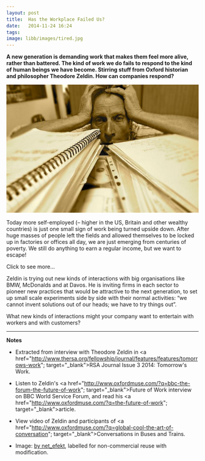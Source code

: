 ```yaml
---
layout: post
title:  Has the Workplace Failed Us?
date:   2014-11-24 16:24
tags: 
image: libb/images/tired.jpg
---
```


**A new generation is demanding work that makes them feel more alive, rather than battered. The kind of work we do fails to respond to the kind of human beings we have become. Stirring stuff from Oxford historian and philosopher Theodore Zeldin. How can companies respond?**

![](/libb/images/tired.jpg)

Today more self-employed (– higher in the US, Britain and other wealthy countries) is just one small sign of work being turned upside down. After huge masses of people left the fields and allowed themselves to be locked up in factories or offices all day, we are just emerging from centuries of poverty. We still do anything to earn a regular income, but we want to escape! 

<div id="restOfArticle" style="display:none">

The unceasing search for efficiency turns work into relentless pressure. Education makes us more critical, curious and ambitious to go beyond just a job that pays a wage, but is it turning us into specialists disabled by our isolation? <br><br>

With a billion extra young people entering a world dedicated to cutting labour costs, the issue gets larger still. Self-employment on the margins of dominant big organisations is not a real solution. <br><br>

Immigrants in parts of London are reviving a traditional, more sociable idea of a small business, offering personal relationships to customers who drop in for a chat, not necessarily to buy. It is the very opposite of what supermarkets offer, but poor communities have little money to spend to keep such shops alive, rents are too high and competition too fierce from the multiple chains and the internet.<br><br>

Zeldin has noticed a great hunger to to be really listened to, beyond having a vote, and beyond superficial gossip, to feel recognised, appreciated and understood as an individual. He addresses the hunger by bringing people together into face-to face conversations to discuss what matters most to them. What is astonishing is the inspiration they draw from one another, even from people with whom they disagree. <br><br>

</div>
<a onclick="showMoreOrLess(this,'restOfArticle');">Click to see more...</a>

Zeldin is trying out new kinds of interactions with big organisations like BMW, McDonalds and at Davos. He is inviting firms in each sector to pioneer new practices that would be attractive to the next generation, to set up small scale experiments side by side with their normal activities: “we cannot invent solutions out of our heads; we have to try things out”. 

What new kinds of interactions might your company want to entertain with workers and with customers? 
__________________
<b>Notes</b>

* Extracted from interview with Theodore Zeldin in <a href="http://www.thersa.org/fellowship/journal/features/features/tomorrows-work"; target="_blank">RSA Journal Issue 3 2014: Tomorrow's Work</a>.

* Listen to Zeldin's <a href="http://www.oxfordmuse.com/?q=bbc-the-forum-the-future-of-work"; target="_blank">Future of Work interview </a> on BBC World Service Forum, and read his <a href="http://www.oxfordmuse.com/?q=the-future-of-work"; target="_blank">article</a>. 

* View video of Zeldin and participants of <a href="http://www.oxfordmuse.com/?q=global-cool-the-art-of-conversation"; target="_blank">Conversations in Buses and Trains</a>.

* Image: <a href="https://www.flickr.com/photos/wheatfields/4774087006/">by net_efekt</a>, labelled for non-commercial reuse with modification. 
